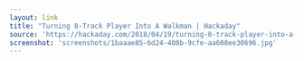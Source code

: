 ```yaml
---
layout: link
title: "Turning 8-Track Player Into A Walkman | Hackaday"
source: 'https://hackaday.com/2018/04/19/turning-8-track-player-into-a-walkman/'
screenshot: 'screenshots/1baaae85-6d24-408b-9cfe-aa608ee30696.jpg'
---
```


